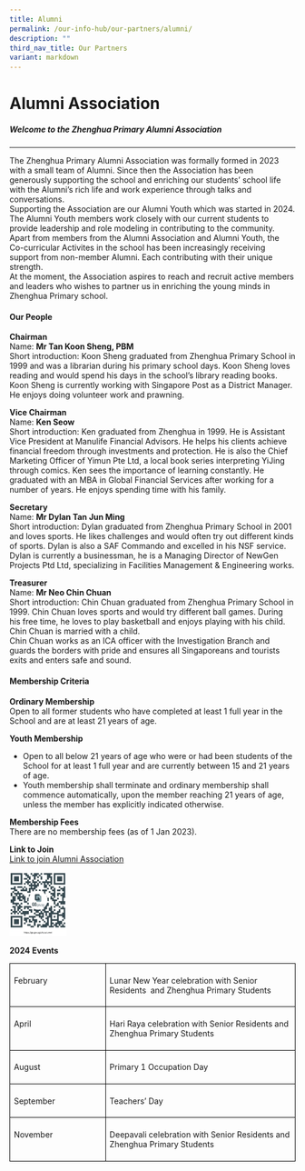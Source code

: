 ```yaml
---
title: Alumni
permalink: /our-info-hub/our-partners/alumni/
description: ""
third_nav_title: Our Partners
variant: markdown
---
```

# Alumni Association

##### Welcome to the Zhenghua Primary Alumni Association
------------------------------------------------------------

The Zhenghua Primary Alumni Association was formally formed in 2023 with a small team of Alumni. Since then the Association has been generously supporting the school and enriching our students’ school life with the Alumni’s rich life and work experience through talks and conversations.<br>
Supporting the Association are our Alumni Youth which was started in 2024. The Alumni Youth members work closely with our current students to provide leadership and role modeling in contributing to the community.<br>
Apart from members from the Alumni Association and Alumni Youth, the Co-curricular Activites in the school has been increasingly receiving support from non-member Alumni. Each contributing with their unique strength.<br>
At the moment, the Association aspires to reach and recruit active members and leaders who wishes to partner us in enriching the young minds in Zhenghua Primary school.<br>

#### Our People
      
**Chairman**<br>
Name: **Mr Tan Koon Sheng, PBM**<br>
Short introduction: Koon Sheng graduated from Zhenghua Primary School in 1999 and was a librarian during his primary school days. Koon Sheng loves reading and would spend his days in the school’s library reading books.<br>
Koon Sheng is currently working with Singapore Post as a District Manager. He enjoys doing volunteer work and prawning.<br>

**Vice Chairman**<br>
Name: **Ken Seow**<br>
Short introduction: Ken graduated from Zhenghua in 1999. He is Assistant Vice President at Manulife Financial Advisors. He helps his clients achieve financial freedom through investments and protection. He is also the Chief Marketing Officer of Yimun Pte Ltd, a local book series interpreting YiJing through comics. Ken sees the importance of learning constantly. He graduated with an MBA in Global Financial Services after working for a number of years. He enjoys spending time with his family.<br>

**Secretary**<br>
Name: **Mr Dylan Tan Jun Ming**<br>
Short introduction: Dylan graduated from Zhenghua Primary School in 2001 and loves sports. He likes challenges and would often try out different kinds of sports. Dylan is also a SAF Commando and excelled in his NSF service.<br>
Dylan is currently a businessman, he is a Managing Director of NewGen Projects Ptd Ltd, specializing in Facilities Management &amp; Engineering works.<br>

**Treasurer**<br>
Name: **Mr Neo Chin Chuan**<br>
Short introduction: Chin Chuan graduated from Zhenghua Primary School in 1999. Chin Chuan loves sports and would try different ball games. During his free time, he loves to play basketball and enjoys playing with his child. Chin Chuan is married with a child.<br>
Chin Chuan works as an ICA officer with the Investigation Branch and guards the borders with pride and ensures all Singaporeans and tourists exits and enters safe and sound.<br>

#### Membership Criteria

**Ordinary Membership**<br>
Open to all former students who have completed at least 1 full year in the School and are at least 21 years of age.<br>

**Youth Membership**<br>
- Open to all below 21 years of age who were or had been students of the School for at least 1 full year and are currently between 15 and 21 years of age.<br>
- Youth membership shall terminate and ordinary membership shall commence automatically, upon the member reaching 21 years of age, unless the member has explicitly indicated otherwise.<br>

**Membership Fees**<br>
There are no membership fees (as of 1 Jan 2023).<br>

**Link to Join**<br>
[Link to join Alumni Association](https://go.gov.sg/zhpsalumni)<br>

<img src="/images/Our%20info%20hub/Alumni/ZHPS_Alumni_QR_Code.jpg" style="width:20%"> 

**2024 Events**
<table style="border-collapse:collapse;mso-table-layout-alt:fixed;border:none;
 mso-border-alt:solid black 1.0pt;mso-yfti-tbllook:1536;mso-padding-alt:0in 5.4pt 0in 5.4pt;
 mso-border-insideh:1.0pt solid black;mso-border-insidev:1.0pt solid black" width="624" cellpadding="0" cellspacing="0" border="1" class="MsoNormalTable"><tbody><tr style="mso-yfti-irow:0;mso-yfti-firstrow:yes;height:28.55pt"><td style="width:2.0in;border:solid black 1.0pt;
  padding:5.0pt 5.0pt 5.0pt 5.0pt;height:28.55pt" valign="top" width="192"><p style="line-height:normal;mso-pagination:none;border:none;
  mso-padding-alt:31.0pt 31.0pt 31.0pt 31.0pt;mso-border-shadow:yes" class="MsoNormal"><span lang="EN">February</span></p></td><td style="width:4.5in;border:solid black 1.0pt;
  border-left:none;mso-border-left-alt:solid black 1.0pt;padding:5.0pt 5.0pt 5.0pt 5.0pt;
  height:28.55pt" valign="top" width="432"><p style="line-height:normal;mso-pagination:none;border:none;
  mso-padding-alt:31.0pt 31.0pt 31.0pt 31.0pt;mso-border-shadow:yes" class="MsoNormal"><span lang="EN">Lunar New Year celebration with Senior Residents<span style="mso-spacerun:yes">&nbsp; </span>and Zhenghua Primary Students</span></p></td></tr><tr style="mso-yfti-irow:1;height:28.55pt"><td style="width:2.0in;border:solid black 1.0pt;
  border-top:none;mso-border-top-alt:solid black 1.0pt;padding:5.0pt 5.0pt 5.0pt 5.0pt;
  height:28.55pt" valign="top" width="192"><p style="line-height:normal;mso-pagination:none;border:none;
  mso-padding-alt:31.0pt 31.0pt 31.0pt 31.0pt;mso-border-shadow:yes" class="MsoNormal"><span lang="EN">April</span></p></td><td style="width:4.5in;border-top:none;border-left:none;
  border-bottom:solid black 1.0pt;border-right:solid black 1.0pt;mso-border-top-alt:
  solid black 1.0pt;mso-border-left-alt:solid black 1.0pt;padding:5.0pt 5.0pt 5.0pt 5.0pt;
  height:28.55pt" valign="top" width="432"><p style="line-height:normal;mso-pagination:none;border:none;
  mso-padding-alt:31.0pt 31.0pt 31.0pt 31.0pt;mso-border-shadow:yes" class="MsoNormal"><span lang="EN">Hari Raya celebration with Senior Residents and Zhenghua Primary Students</span></p></td></tr><tr style="mso-yfti-irow:2;height:28.55pt"><td style="width:2.0in;border:solid black 1.0pt;
  border-top:none;mso-border-top-alt:solid black 1.0pt;padding:5.0pt 5.0pt 5.0pt 5.0pt;
  height:28.55pt" valign="top" width="192"><p style="line-height:normal;mso-pagination:none;border:none;
  mso-padding-alt:31.0pt 31.0pt 31.0pt 31.0pt;mso-border-shadow:yes" class="MsoNormal"><span lang="EN">August</span></p></td><td style="width:4.5in;border-top:none;border-left:none;
  border-bottom:solid black 1.0pt;border-right:solid black 1.0pt;mso-border-top-alt:
  solid black 1.0pt;mso-border-left-alt:solid black 1.0pt;padding:5.0pt 5.0pt 5.0pt 5.0pt;
  height:28.55pt" valign="top" width="432"><p style="line-height:normal;mso-pagination:none;border:none;
  mso-padding-alt:31.0pt 31.0pt 31.0pt 31.0pt;mso-border-shadow:yes" class="MsoNormal"><span lang="EN">Primary 1 Occupation Day</span></p></td></tr><tr style="mso-yfti-irow:3;height:28.55pt"><td style="width:2.0in;border:solid black 1.0pt;
  border-top:none;mso-border-top-alt:solid black 1.0pt;padding:5.0pt 5.0pt 5.0pt 5.0pt;
  height:28.55pt" valign="top" width="192"><p style="line-height:normal;mso-pagination:none;border:none;
  mso-padding-alt:31.0pt 31.0pt 31.0pt 31.0pt;mso-border-shadow:yes" class="MsoNormal"><span lang="EN">September</span></p></td><td style="width:4.5in;border-top:none;border-left:none;
  border-bottom:solid black 1.0pt;border-right:solid black 1.0pt;mso-border-top-alt:
  solid black 1.0pt;mso-border-left-alt:solid black 1.0pt;padding:5.0pt 5.0pt 5.0pt 5.0pt;
  height:28.55pt" valign="top" width="432"><p style="line-height:normal;mso-pagination:none;border:none;
  mso-padding-alt:31.0pt 31.0pt 31.0pt 31.0pt;mso-border-shadow:yes" class="MsoNormal"><span lang="EN">Teachers’ Day</span></p></td></tr><tr style="mso-yfti-irow:4;mso-yfti-lastrow:yes;height:28.55pt"><td style="width:2.0in;border:solid black 1.0pt;
  border-top:none;mso-border-top-alt:solid black 1.0pt;padding:5.0pt 5.0pt 5.0pt 5.0pt;
  height:28.55pt" valign="top" width="192"><p style="line-height:normal;mso-pagination:none;border:none;
  mso-padding-alt:31.0pt 31.0pt 31.0pt 31.0pt;mso-border-shadow:yes" class="MsoNormal"><span lang="EN">November</span></p></td><td style="width:4.5in;border-top:none;border-left:none;
  border-bottom:solid black 1.0pt;border-right:solid black 1.0pt;mso-border-top-alt:
  solid black 1.0pt;mso-border-left-alt:solid black 1.0pt;padding:5.0pt 5.0pt 5.0pt 5.0pt;
  height:28.55pt" valign="top" width="432"><p style="line-height:normal;mso-pagination:none;border:none;
  mso-padding-alt:31.0pt 31.0pt 31.0pt 31.0pt;mso-border-shadow:yes" class="MsoNormal"><span lang="EN">Deepavali celebration with Senior Residents and Zhenghua Primary Students</span></p></td></tr></tbody></table>